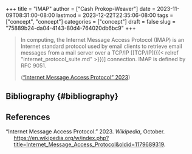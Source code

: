 +++
title = "IMAP"
author = ["Cash Prokop-Weaver"]
date = 2023-11-09T08:31:00-08:00
lastmod = 2023-12-22T22:35:06-08:00
tags = ["concept", "concept"]
categories = ["concept"]
draft = false
slug = "75889b24-da04-4143-80d4-764020db6bc9"
+++

> In computing, the Internet Message Access Protocol (IMAP) is an Internet standard protocol used by email clients to retrieve email messages from a mail server over a TCP/IP [[TCP/IP]({{< relref "internet_protocol_suite.md" >}})] connection. IMAP is defined by RFC 9051.
>
> (<a href="#citeproc_bib_item_1">“Internet Message Access Protocol” 2023</a>)


## Bibliography {#bibliography}

## References

<style>.csl-entry{text-indent: -1.5em; margin-left: 1.5em;}</style><div class="csl-bib-body">
  <div class="csl-entry"><a id="citeproc_bib_item_1"></a>“Internet Message Access Protocol.” 2023. <i>Wikipedia</i>, October. <a href="https://en.wikipedia.org/w/index.php?title=Internet_Message_Access_Protocol&oldid=1179689319">https://en.wikipedia.org/w/index.php?title=Internet_Message_Access_Protocol&#38;oldid=1179689319</a>.</div>
</div>
